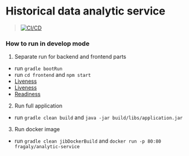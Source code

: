 # Historical data analytic service

> [![CI/CD](https://github.com/fragaLY/analytic-service/actions/workflows/ci-cd.yml/badge.svg)](https://github.com/fragaLY/analytic-service/actions/workflows/ci-cd.yml)

### How to run in develop mode
1. Separate run for backend and frontend parts
- run ```gradle bootRun```
- run ```cd frontend``` and ```npm start```
- [Liveness](http://localhost:3000)
- [Liveness](http://localhost/actuator/health/liveness)
- [Readiness](http://localhost/actuator/health/readiness)

2. Run full application
- run ```gradle clean build``` and ```java -jar build/libs/application.jar```

3. Run docker image
- run ```gradle clean jibDockerBuild``` and ```docker run -p 80:80 fragaly/analytic-service```